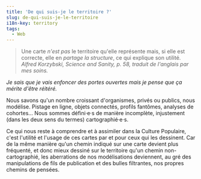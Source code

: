 ```yaml
---
title: 'De qui suis-je le territoire ?'
slug: de-qui-suis-je-le-territoire
i18n-key: territory
tags:
  - Web
---
```


> Une carte _n'est pas_ le territoire qu'elle représente mais, si elle est
> correcte, elle en _partage la structure_, ce qui explique son utilité.
> <cite>Alfred Korzybski, Science and Sanity, p. 58, traduit de l'anglais par
> mes soins.</cite>

_Je sais que je vais enfoncer des portes ouvertes mais je pense que ça mérite
d'être réitéré._

Nous savons qu'un nombre croissant d'organismes, privés ou publics, nous
modélise. Pistage en ligne, objets connectés, profils fantômes, analyses de
cohortes… Nous sommes défini·e·s de manière incomplète, injustement (dans les
deux sens du termes) cartographié·e·s.

Ce qui nous reste à comprendre et à assimiler dans la Culture Populaire, c'est
l'utilité et l'usage de ces cartes par et pour ceux qui les dessinent. Car de la
même manière qu'un chemin indiqué sur une carte devient plus fréquenté, et donc
mieux dessiné sur le territoire qu'un chemin non-cartographié, les aberrations
de nos modélisations deviennent, au gré des manipulations de fils de publication
et des bulles filtrantes, nos propres chemins de pensées.
